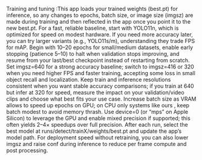 Training and tuning :This app loads your trained weights (best.pt) for inference, so any changes to epochs, batch size, or image size (imgsz) are made during training and then reflected in the app once you point it to the new best.pt. For a fast, reliable baseline, start with YOLO11n, which is optimized for speed on modest hardware. If you need more accuracy later, you can try larger variants (e.g., YOLO11s/m), understanding they trade FPS for mAP. Begin with 10–20 epochs for small/medium datasets, enable early stopping (patience 5–10) to halt when validation stops improving, and resume from your last/best checkpoint instead of restarting from scratch. Set imgsz=640 for a strong accuracy baseline; switch to imgsz=416 or 320 when you need higher FPS and faster training, accepting some loss in small object recall and localization. Keep train and inference resolutions consistent when you want stable accuracy comparisons; if you train at 640 but infer at 320 for speed, measure the impact on your validation/video clips and choose what best fits your use case. Increase batch size as VRAM allows to speed up epochs on GPU; on CPU only systems like ours , keep batch modest to avoid memory thrash. Use device=0 (or “mps” on Apple Silicon) to leverage the GPU and enable mixed precision if supported; this often yields 2–4× speedups over full precision. After each run, select the best model at runs/detect/trainX/weights/best.pt and update the app’s model path. For deployment speed without retraining, you can also lower imgsz and raise conf during inference to reduce per frame compute and post processing.
